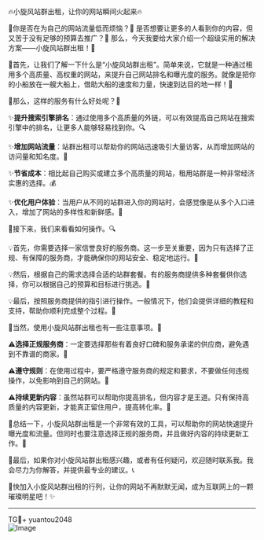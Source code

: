 🔥小旋风站群出租，让你的网站瞬间火起来🔥

🌟你是否在为自己的网站流量低而烦恼？🤔 是否想要让更多的人看到你的内容，但又苦于没有足够的预算去推广？💸 那么，今天我要给大家介绍一个超级实用的解决方案——小旋风站群出租！🚀

🌈首先，让我们了解一下什么是“小旋风站群出租”。简单来说，它就是一种通过租用多个高质量、高权重的网站，来提升自己网站排名和曝光度的服务。就像是把你的小船放在一艘大船上，借助大船的速度和力量，快速到达目的地一样！🚤

🌈那么，这样的服务有什么好处呢？🎉

✨**提升搜索引擎排名**：通过使用多个高质量的外链，可以有效提高自己网站在搜索引擎中的排名，让更多人能够轻易找到你。🔍

✨**增加网站流量**：站群出租可以帮助你的网站迅速吸引大量访客，从而增加网站的访问量和知名度。👥

✨**节省成本**：相比起自己购买或建立多个高质量的网站，租用站群是一种非常经济实惠的选择。💰

✨**优化用户体验**：当用户从不同的站群进入你的网站时，会感觉像是从多个入口进入，增加了网站的多样性和新鲜感。🎈

🌈接下来，我们来看看如何操作。🔍

💡首先，你需要选择一家信誉良好的服务商。这一步至关重要，因为只有选择了正规、有保障的服务商，才能确保你的网站安全、稳定地运行。💼

💡然后，根据自己的需求选择合适的站群套餐。有的服务商提供多种套餐供你选择，你可以根据自己的预算和目标进行挑选。🛒

💡最后，按照服务商提供的指引进行操作。一般情况下，他们会提供详细的教程和支持，帮助你顺利完成整个过程。📖

🌈当然，使用小旋风站群出租也有一些注意事项。🚨

⚠️**选择正规服务商**：一定要选择那些有着良好口碑和服务承诺的供应商，避免遇到不靠谱的商家。🚨

⚠️**遵守规则**：在使用过程中，要严格遵守服务商的规定和要求，不要做任何违规操作，以免影响到自己的网站。🚫

⚠️**持续更新内容**：虽然站群可以帮助你提高排名，但内容才是王道。只有保持高质量的内容更新，才能真正留住用户，提高转化率。📝

🌈总结一下，小旋风站群出租是一个非常有效的工具，可以帮助你的网站快速提升曝光度和流量。但同时也要注意选择正规的服务商，并且做好内容的持续更新工作。🌟

🌈最后，如果你对小旋风站群出租感兴趣，或者有任何疑问，欢迎随时联系我。我会尽力为你解答，并提供最专业的建议。📞

🌈快加入小旋风站群出租的行列，让你的网站不再默默无闻，成为互联网上的一颗璀璨明星吧！✨

---

TG💪+ yuantou2048  
![Image](https://github.com/user-attachments/assets/42a5a4a5-fea9-4a1d-8aa0-73e57e430cca)